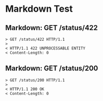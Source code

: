 # Markdown Test

## Markdown: GET /status/422

```
> GET /status/422 HTTP/1.1
>
< HTTP/1.1 422 UNPROCESSABLE ENTITY
< Content-Length: 0
```

## Markdown: GET /status/200

```
> GET /status/200 HTTP/1.1
>
< HTTP/1.1 200 OK
< Content-Length: 0
```
